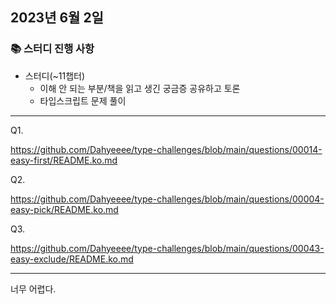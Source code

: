 ## 2023년 6월 2일

### 📚 스터디 진행 사항 

- 스터디(~11챕터)
  - 이해 안 되는 부분/책을 읽고 생긴 궁금증 공유하고 토론
  - 타입스크립트 문제 풀이

---

Q1.

https://github.com/Dahyeeee/type-challenges/blob/main/questions/00014-easy-first/README.ko.md

Q2.

https://github.com/Dahyeeee/type-challenges/blob/main/questions/00004-easy-pick/README.ko.md

Q3.

https://github.com/Dahyeeee/type-challenges/blob/main/questions/00043-easy-exclude/README.ko.md

---

너무 어렵다.
